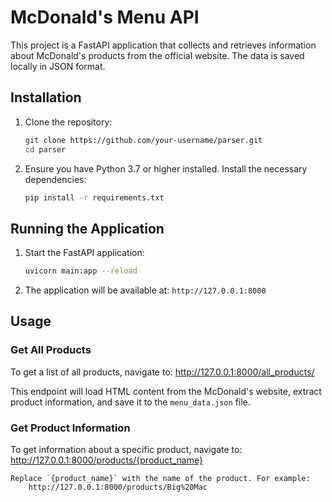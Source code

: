 # McDonald's Menu API

This project is a FastAPI application that collects and retrieves information about McDonald's products from the official website. The data is saved locally in JSON format.

## Installation

1. Clone the repository:
    ```sh
    git clone https://github.com/your-username/parser.git
    cd parser
    ```

2. Ensure you have Python 3.7 or higher installed. Install the necessary dependencies:
    ```sh
    pip install -r requirements.txt
    ```

## Running the Application

1. Start the FastAPI application:
    ```sh
    uvicorn main:app --reload
    ```

2. The application will be available at: `http://127.0.0.1:8000`

## Usage

### Get All Products

To get a list of all products, navigate to:
    http://127.0.0.1:8000/all_products/


This endpoint will load HTML content from the McDonald's website, extract product information, and save it to the `menu_data.json` file.

### Get Product Information

To get information about a specific product, navigate to:
    http://127.0.0.1:8000/products/{product_name}

    Replace `{product_name}` with the name of the product. For example:
        http://127.0.0.1:8000/products/Big%20Mac

